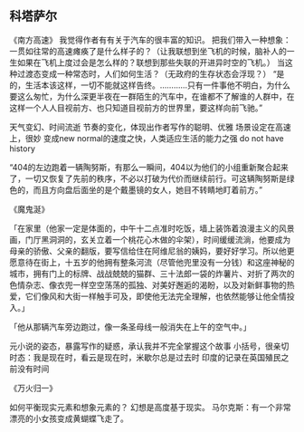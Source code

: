 ## 科塔萨尔

《南方高速》
我觉得作者有有关于汽车的很丰富的知识。
把我们带入一种想象：一贯如往常的高速瘫痪了是什么样子的？（让我联想到坐飞机的时候，脑补人的一生如果在飞机上度过会是怎么样的？联想到那些失联的开进异时空的飞机。）
当这种过渡态变成一种常态时，人们如何生活？（无政府的生存状态会浮现？）
“是的，生活本该这样，一切不能就这样告终。…………只有一件事他不明白，为什么要这么匆忙，为什么深更半夜在一群陌生的汽车中，在谁都不了解谁的人群中，在这样一个人人目视前方、也只知道目视前方的世界里，要这样向前飞驰。”

天气变幻、时间流逝
节奏的变化，体现出作者写作的聪明、优雅
场景设定在高速上，很妙
变成new normal的速度之快，人类适应生活的能力之强
do not have history

“404的左边跑着一辆陶努斯，有那么一瞬间，404以为他们的小组重新聚合起来了，一切又恢复了先前的秩序，不必以打破为代价而继续前行。可这辆陶努斯是绿色的，而且方向盘后面坐的是个戴墨镜的女人，她目不转睛地盯着前方。”


《魔鬼涎》

「在家里（他家一定是体面的，中午十二点准时吃饭，墙上装饰着浪漫主义的风景画，门厅黑洞洞的，玄关立着一个桃花心木做的伞架），时间缓缓流淌，他要成为母亲的骄傲、父亲的翻版，要写信给住在阿维尼翁的姨妈，要好好学习。所以他更愿意待在街上，十五岁的他拥有整条河流（尽管他兜里没有一分钱）和这座神秘的城市，拥有门上的标牌、战战兢兢的猫群、三十法郎一袋的炸薯片、对折了两次的色情杂志、像衣兜一样空空荡荡的孤独、对美好邂逅的渴盼，以及对新鲜事物的热爱，它们像风和大街一样触手可及，即使他无法完全理解，也依然能够让他全情投入。」

「他从那辆汽车旁边跑过，像一条圣母线一般消失在上午的空气中。」

元小说的姿态，暴露写作的疑惑，承认我并不完全掌握这个故事
小括号，很亲切
时态：我是现在时，看云是现在时，米歇尔总是过去时
印度的记录在英国殖民之前没有时间

《万火归一》


如何平衡现实元素和想象元素的？
幻想是高度基于现实。
马尔克斯：有一个非常漂亮的小女孩变成黄蝴蝶飞走了。
